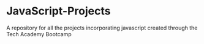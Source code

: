 # JavaScript-Projects
A repository for all the projects incorporating javascript created through the Tech Academy Bootcamp
